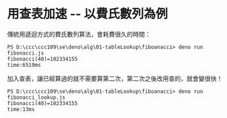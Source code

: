 # 用查表加速 -- 以費氏數列為例

傳統用遞迴方式的費氏數列算法，會耗費很久的時間：

```
PS D:\ccc\ccc109\se\deno\alg\01-tableLookup\fiboanacci> deno run fibonacci.js
fibonacci(40)=102334155
time:6519ms

```

加入查表，讓已經算過的就不需要算第二次，第二次之後改用查的，就會變很快！

```
PS D:\ccc\ccc109\se\deno\alg\01-tableLookup\fiboanacci> deno run fibonacci_lookup.js
fibonacci(40)=102334155
time:13ms
```
